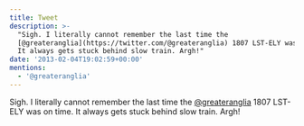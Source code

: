 ```yaml
---
title: Tweet
description: >-
  "Sigh. I literally cannot remember the last time the
  [@greateranglia](https://twitter.com/@greateranglia) 1807 LST-ELY was on time.
  It always gets stuck behind slow train. Argh!"
date: '2013-02-04T19:02:59+00:00'
mentions:
  - '@greateranglia'
---
```

Sigh. I literally cannot remember the last time the [@greateranglia](https://twitter.com/@greateranglia) 1807 LST-ELY was on time. It always gets stuck behind slow train. Argh!
